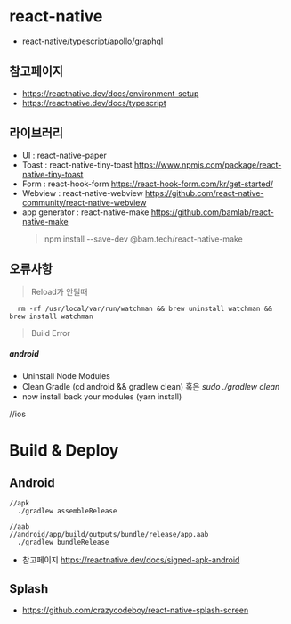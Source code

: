 # react-native

- react-native/typescript/apollo/graphql

## 참고페이지

- https://reactnative.dev/docs/environment-setup
- https://reactnative.dev/docs/typescript

## 라이브러리

- UI : react-native-paper
- Toast : react-native-tiny-toast <https://www.npmjs.com/package/react-native-tiny-toast>
- Form : react-hook-form <https://react-hook-form.com/kr/get-started/>
- Webview : react-native-webview <https://github.com/react-native-community/react-native-webview>
- app generator : react-native-make <https://github.com/bamlab/react-native-make>
  > npm install --save-dev @bam.tech/react-native-make

## 오류사항

> Reload가 안될때

```
  rm -rf /usr/local/var/run/watchman && brew uninstall watchman && brew install watchman
```

> Build Error

##### android

- Uninstall Node Modules
- Clean Gradle (cd android && gradlew clean) 혹은 _sudo ./gradlew clean_
- now install back your modules (yarn install)

//ios

# Build & Deploy

## Android

```
//apk
  ./gradlew assembleRelease

//aab
//android/app/build/outputs/bundle/release/app.aab
  ./gradlew bundleRelease
```

- 참고페이지 <https://reactnative.dev/docs/signed-apk-android>

## Splash

- <https://github.com/crazycodeboy/react-native-splash-screen>

